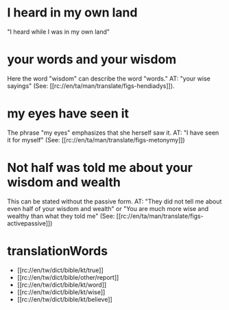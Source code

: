 # I heard in my own land

"I heard while I was in my own land"

# your words and your wisdom

Here the word "wisdom" can describe the word "words." AT: "your wise sayings" (See: [[rc://en/ta/man/translate/figs-hendiadys]]).

# my eyes have seen it

The phrase "my eyes" emphasizes that she herself saw it. AT: "I have seen it for myself" (See: [[rc://en/ta/man/translate/figs-metonymy]])

# Not half was told me about your wisdom and wealth

This can be stated without the passive form. AT: "They did not tell me about even half of your wisdom and wealth" or "You are much more wise and wealthy than what they told me" (See: [[rc://en/ta/man/translate/figs-activepassive]])

# translationWords

* [[rc://en/tw/dict/bible/kt/true]]
* [[rc://en/tw/dict/bible/other/report]]
* [[rc://en/tw/dict/bible/kt/word]]
* [[rc://en/tw/dict/bible/kt/wise]]
* [[rc://en/tw/dict/bible/kt/believe]]
